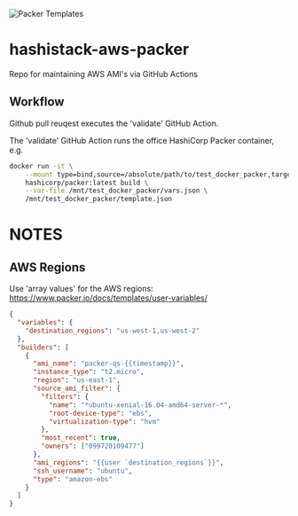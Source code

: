 ![Packer Templates](https://github.com/REDtalks/hashistack-aws-packer/workflows/Test%20packer%20AMI%20definition/badge.svg)

# hashistack-aws-packer
Repo for maintaining AWS AMI's via GitHub Actions 

## Workflow

Github pull reuqest executes the 'validate' GitHub Action.

The 'validate' GitHub Action runs the office HashiCorp Packer container, e.g.

```sh
docker run -it \
    --mount type=bind,source=/absolute/path/to/test_docker_packer,target=/mnt/test_docker_packer \
    hashicorp/packer:latest build \
    --var-file /mnt/test_docker_packer/vars.json \
    /mnt/test_docker_packer/template.json
```



# NOTES

## AWS Regions

Use 'array values' for the AWS regions:
https://www.packer.io/docs/templates/user-variables/

```json
{
  "variables": {
    "destination_regions": "us-west-1,us-west-2"
  },
  "builders": [
    {
      "ami_name": "packer-qs-{{timestamp}}",
      "instance_type": "t2.micro",
      "region": "us-east-1",
      "source_ami_filter": {
        "filters": {
          "name": "*ubuntu-xenial-16.04-amd64-server-*",
          "root-device-type": "ebs",
          "virtualization-type": "hvm"
        },
        "most_recent": true,
        "owners": ["099720109477"]
      },
      "ami_regions": "{{user `destination_regions`}}",
      "ssh_username": "ubuntu",
      "type": "amazon-ebs"
    }
  ]
}
```